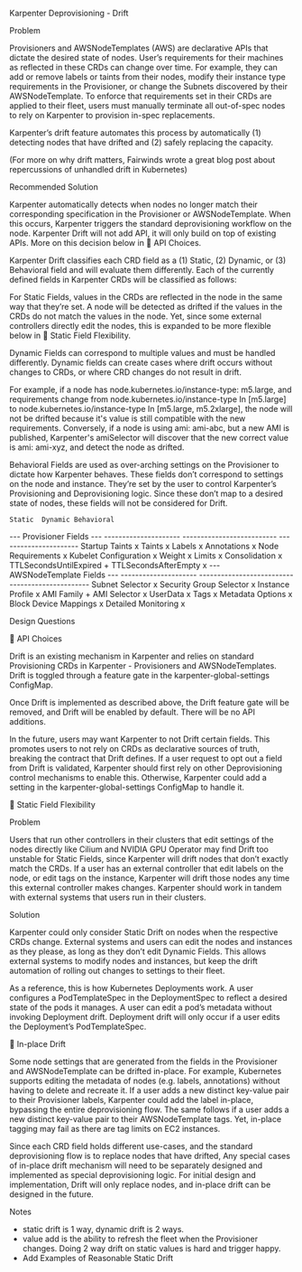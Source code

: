 Karpenter Deprovisioning - Drift

Problem

Provisioners and AWSNodeTemplates (AWS) are declarative APIs that dictate the desired state of nodes. User’s requirements for their machines as reflected in these CRDs can change over time. For example, they can add or remove labels or taints from their nodes, modify their instance type requirements in the Provisioner, or change the Subnets discovered by their AWSNodeTemplate. To enforce that requirements set in their CRDs are applied to their fleet, users must manually terminate all out-of-spec nodes to rely on Karpenter to provision in-spec replacements.

Karpenter’s drift feature automates this process by automatically (1) detecting nodes that have drifted and (2) safely replacing the capacity.


(For more on why drift matters, Fairwinds wrote a great blog post about repercussions of unhandled drift in Kubernetes)

Recommended Solution

Karpenter automatically detects when nodes no longer match their corresponding specification in the Provisioner or AWSNodeTemplate. When this occurs, Karpenter triggers the standard deprovisioning workflow on the node. Karpenter Drift will not add API, it will only build on top of existing APIs. More on this decision below in 🔑 API Choices.

Karpenter Drift classifies each CRD field as a (1) Static, (2) Dynamic, or (3) Behavioral field and will evaluate them differently. Each of the currently defined fields in Karpenter CRDs will be classified as follows:

For Static Fields, values in the CRDs are reflected in the node in the same way that they’re set. A node will be detected as drifted if the values in the CRDs do not match the values in the node. Yet, since some external controllers directly edit the nodes, this is expanded to be more flexible below in 🔑 Static Field Flexibility.

Dynamic Fields can correspond to multiple values and must be handled differently. Dynamic fields can create cases where drift occurs without changes to CRDs, or where CRD changes do not result in drift.

For example, if a node has node.kubernetes.io/instance-type: m5.large, and requirements change from node.kubernetes.io/instance-type In [m5.large] to node.kubernetes.io/instance-type In [m5.large, m5.2xlarge], the node will not be drifted because it's value is still compatible with the new requirements. Conversely, if a node is using ami: ami-abc, but a new AMI is published, Karpenter's amiSelector will discover that the new correct value is ami: ami-xyz, and detect the node as drifted.

Behavioral Fields are used as over-arching settings on the Provisioner to dictate how Karpenter behaves. These fields don’t correspond to settings on the node and instance. They’re set by the user to control Karpenter’s Provisioning and Deprovisioning logic. Since these don’t map to a desired state of nodes, these fields will not be considered for Drift.

	Static	Dynamic	Behavioral
--- Provisioner Fields ---	---------------------	--------------------------	----------------------
Startup Taints	x
Taints	x
Labels	x
Annotations	x
Node Requirements		x
Kubelet Configuration	x
Weight			x
Limits			x
Consolidation			x
TTLSecondsUntilExpired + TTLSecondsAfterEmpty			x
--- AWSNodeTemplate Fields ---	---------------------	--------------------------	----------------------
Subnet Selector		x
Security Group Selector		x
Instance Profile	x
AMI Family + AMI Selector		x
UserData	x
Tags	x
Metadata Options	x
Block Device Mappings	x
Detailed Monitoring	x

Design Questions

🔑 API Choices

Drift is an existing mechanism in Karpenter and relies on standard Provisioning CRDs in Karpenter - Provisioners and AWSNodeTemplates. Drift is toggled through a feature gate in the karpenter-global-settings ConfigMap.

Once Drift is implemented as described above, the Drift feature gate will be removed, and Drift will be enabled by default. There will be no API additions.

In the future, users may want Karpenter to not Drift certain fields. This promotes users to not rely on CRDs as declarative sources of truth, breaking the contract that Drift defines. If a user request to opt out a field from Drift is validated, Karpenter should first rely on other Deprovisioning control mechanisms to enable this. Otherwise, Karpenter could add a setting in the karpenter-global-settings ConfigMap to handle it.

🔑 Static Field Flexibility

Problem

Users that run other controllers in their clusters that edit settings of the nodes directly like Cilium and NVIDIA GPU Operator may find Drift too unstable for Static Fields, since Karpenter will drift nodes that don’t exactly match the CRDs. If a user has an external controller that edit labels on the node, or edit tags on the instance, Karpenter will drift those nodes any time this external controller makes changes. Karpenter should work in tandem with external systems that users run in their clusters.

Solution

Karpenter could only consider Static Drift on nodes when the respective CRDs change. External systems and users can edit the nodes and instances as they please, as long as they don’t edit Dynamic Fields. This allows external systems to modify nodes and instances, but keep the drift automation of rolling out changes to settings to their fleet.

As a reference, this is how Kubernetes Deployments work. A user configures a PodTemplateSpec in the DeploymentSpec to reflect a desired state of the pods it manages. A user can edit a pod’s metadata without invoking Deployment drift. Deployment drift will only occur if a user edits the Deployment’s PodTemplateSpec.

🔑 In-place Drift

Some node settings that are generated from the fields in the Provisioner and AWSNodeTemplate can be drifted in-place. For example, Kubernetes supports editing the metadata of nodes (e.g. labels, annotations) without having to delete and recreate it. If a user adds a new distinct key-value pair to their Provisioner labels, Karpenter could add the label in-place, bypassing the entire deprovisioning flow. The same follows if a user adds a new distinct key-value pair to their AWSNodeTemplate tags. Yet, in-place tagging may fail as there are tag limits on EC2 instances.

Since each CRD field holds different use-cases, and the standard deprovisioning flow is to replace nodes that have drifted, Any special cases of in-place drift mechanism will need to be separately designed and implemented as special deprovisioning logic. For initial design and implementation, Drift will only replace nodes, and in-place drift can be designed in the future.


Notes

* static drift is 1 way, dynamic drift is 2 ways.
* value add is the ability to refresh the fleet when the Provisioner changes. Doing 2 way drift on static values is hard and trigger happy.
* Add Examples of Reasonable Static Drift
